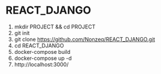 # REACT_DJANGO

1. mkdir PROJECT && cd PROJECT
2. git init
3. git clone https://github.com/Nonzeq/REACT_DJANGO.git
4. cd REACT_DJANGO
5. docker-compose build
6. docker-compose up -d
7. http://localhost:3000/
